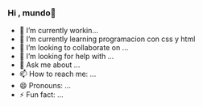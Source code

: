 ### Hi , mundo👋



- 🔭 I’m currently workin...
- 🌱 I’m currently learning programacion con css y html
- 👯 I’m looking to collaborate on ...
- 🤔 I’m looking for help with ...
- 💬 Ask me about ...
- 📫 How to reach me: ...
- 😄 Pronouns: ...
- ⚡ Fun fact: ...


